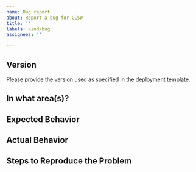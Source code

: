 ```yaml
---
name: Bug report
about: Report a bug for CCSW
title: ''
labels: kind/bug
assignees: ''

---
```

## Version
Please provide the version used as specified in the deployment template. 


## In what area(s)?

## Expected Behavior

## Actual Behavior

## Steps to Reproduce the Problem

